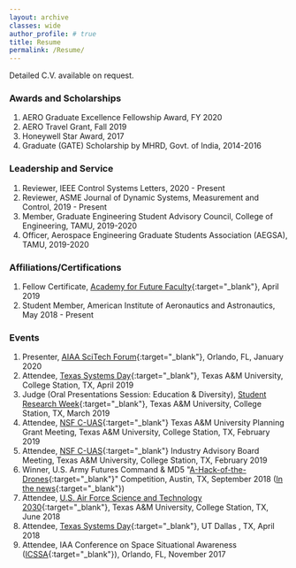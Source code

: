 ```yaml
---
layout: archive
classes: wide
author_profile: # true
title: Resume
permalink: /Resume/
---
```

Detailed C.V. available on request.

### Awards and Scholarships
1. AERO Graduate Excellence Fellowship Award, FY 2020  
1. AERO Travel Grant, Fall 2019  
1. Honeywell Star Award, 2017  
1. Graduate (GATE) Scholarship by MHRD, Govt. of India, 2014-2016  

### Leadership and Service
1. Reviewer, IEEE Control Systems Letters, 2020 - Present
1. Reviewer, ASME Journal of Dynamic Systems, Measurement and Control, 2019 - Present
1. Member, Graduate Engineering Student Advisory Council, College of Engineering, TAMU, 2019-2020  
1. Officer, Aerospace Engineering Graduate Students Association (AEGSA), TAMU, 2019-2020  

### Affiliations/Certifications
1. Fellow Certificate, [Academy for Future Faculty](https://cte.tamu.edu/Graduate-Student-Support/AFF){:target="_blank"}, April 2019  
1. Student Member, American Institute of Aeronautics and Astronautics, May 2018 - Present  

### Events
1. Presenter, [AIAA SciTech Forum](https://arc.aiaa.org/doi/book/10.2514/MSCITECH20){:target="_blank"}, Orlando, FL, January 2020
1. Attendee, [Texas Systems Day](http://scr.tamu.edu/?page_id=718){:target="_blank"}, Texas A&M University, College Station, TX, April 2019
1. Judge (Oral Presentations Session: Education & Diversity), [Student Research Week](https://srw.tamu.edu/){:target="_blank"}, Texas A&M University, College Station, TX, March 2019
1. Attendee, [NSF C-UAS](https://c-uas.org){:target="_blank"} Texas A&M University Planning Grant Meeting, Texas A&M University, College Station, TX, February 2019
1. Attendee, [NSF C-UAS](https://c-uas.org){:target="_blank"} Industry Advisory Board Meeting, Texas A&M University, College Station, TX, February 2019
1. Winner, U.S. Army Futures Command & MD5 "[A-Hack-of-the-Drones](https://engineering.tamu.edu/news/2018/11/a-team-wins-md5-a-hack-of-the-drones-2018.html){:target="_blank"}" Competition, Austin, TX, September 2018 ([In the news](https://www.kxan.com/news/local/austin/department-of-defense-army-futures-invest-in-austin-hackathon-ideas/1488776718){:target="_blank"})
1. Attendee, [U.S. Air Force Science and Technology 2030](https://tees.tamu.edu/news/2018/06/29/us-air-force-secretary-visits-texas-am-to-accelerate-scientific-research-and-innovation/){:target="_blank"}, Texas A&M University, College Station, TX, June 2018
1. Attendee, [Texas Systems Day](https://engineering.utdallas.edu/engage/events/2018-texas-systems-day/){:target="_blank"}, UT Dallas , TX, April 2018
1. Attendee, IAA Conference on Space Situational Awareness ([ICSSA](http://reg.conferences.dce.ufl.edu/docs/ICSSA/ICSSA2017Stats.pdf){:target="_blank"}), Orlando, FL, November 2017
